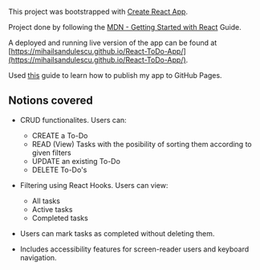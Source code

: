 This project was bootstrapped with [Create React App](https://github.com/facebook/create-react-app).

Project done by following the [MDN - Getting Started with React](https://developer.mozilla.org/en-US/docs/Learn/Tools_and_testing/Client-side_JavaScript_frameworks/React_getting_started) Guide.

A deployed and running live version of the app can be found at [https://mihailsandulescu.github.io/React-ToDo-App/](https://mihailsandulescu.github.io/React-ToDo-App/). 

Used [this](https://dev.to/yuribenjamin/how-to-deploy-react-app-in-github-pages-2a1f) guide to learn how to publish my app to GitHub Pages.

## Notions covered

- CRUD functionalites. Users can:
   * CREATE a To-Do
   * READ (View) Tasks with the posibility of sorting them according to given filters
   * UPDATE an existing To-Do
   * DELETE To-Do's

- Filtering using React Hooks. Users can view:
   * All tasks
   * Active tasks
   * Completed tasks

- Users can mark tasks as completed without deleting them.

- Includes accessibility features for screen-reader users and keyboard navigation.
